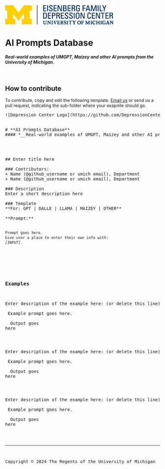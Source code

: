 ![Depression Center Logo](https://github.com/DepressionCenter/.github/blob/main/images/EFDCLogo_375w.png "depressioncenter.org")


# **AI Prompts Database**
#### *__Real-world examples of UMGPT, Maizey and other AI prompts from the University of Michigan.__*

<br />

## How to contribute

To contribute, copy and edit the following template. [Email us](mailto:efdc-mobiletech@umich.edu) or send us a pull request, indicating the sub-folder where your exapmle should go.

<pre>
![Depression Center Logo](https://github.com/DepressionCenter/.github/blob/main/images/EFDCLogo_375w.png "depressioncenter.org")


# **AI Prompts Database**
#### *__Real-world examples of UMGPT, Maizey and other AI prompts from the University of Michigan.__*

<br />

## Enter title here

### Contributors:
+ Name (@github_username or umich email), Department
+ Name (@github_username or umich email), Department

### Description
Enter a short description here

### Template
**For: GPT | DALLE | LLAMA | MAIZEY | OTHER**  <br />
**Prompt:**
<pre><code>
Prompt goes here.
Give user a place to enter their own info with:
<var>[INPUT]</var>.
</code></pre>
<br />


### Examples

Enter description of the example here: (or delete this line)<br />
<kbd>
Example prompt goes here.
</kbd><br /><br />
<samp>
Output goes here
</samp><br /><br />


Enter description of the example here: (or delete this line)<br />
<kbd>
Example prompt goes here.
</kbd><br /><br />
<samp>
Output goes here
</samp><br /><br />


Enter description of the example here: (or delete this line)<br />
<kbd>
Example prompt goes here.
</kbd><br /><br />
<samp>
Output goes here
</samp><br /><br />


----

Copyright © 2024 The Regents of the University of Michigan

</pre>
